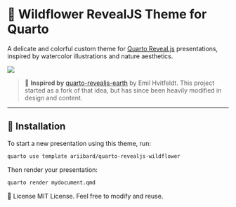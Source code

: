 # 🌸 Wildflower RevealJS Theme for Quarto

A delicate and colorful custom theme for [Quarto Reveal.js](https://quarto.org/docs/presentations/revealjs/) presentations, inspired by watercolor illustrations and nature aesthetics.

![](template.gif)

> 📌 **Inspired by** [quarto-revealjs-earth](https://github.com/EmilHvitfeldt/quarto-revealjs-earth) by Emil Hvitfeldt. This project started as a fork of that idea, but has since been heavily modified in design and content.

---



## 🚀 Installation

To start a new presentation using this theme, run:

```bash
quarto use template ariibard/quarto-revealjs-wildflower
```
Then render your presentation:

```bash
quarto render mydocument.qmd
```

🪷 License
MIT License. Feel free to modify and reuse.
